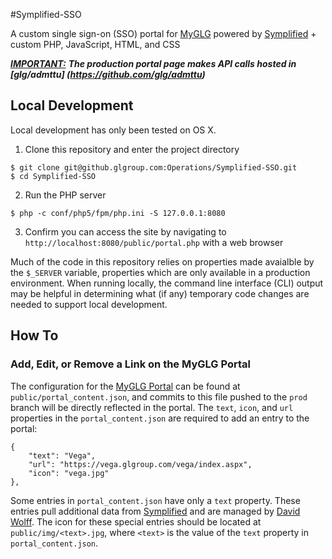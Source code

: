 #Symplified-SSO

A custom single sign-on (SSO) portal for [MyGLG](https://customsso.glgroup.com/public/portal.php) powered by [Symplified](http://www.symplified.com/features/single-sign-on/) + custom PHP, JavaScript, HTML, and CSS


<i><b><u>IMPORTANT:</i></b></u> ***The production portal page makes API calls hosted in [glg/admttu] (https://github.com/glg/admttu)***


## Local Development

Local development has only been tested on OS X.

1.  Clone this repository and enter the project directory

  ```
  $ git clone git@github.glgroup.com:Operations/Symplified-SSO.git
  $ cd Symplified-SSO
  ```

2.  Run the PHP server

  ```
  $ php -c conf/php5/fpm/php.ini -S 127.0.0.1:8080
  ```

3.  Confirm you can access the site by navigating to `http://localhost:8080/public/portal.php` with a web browser

Much of the code in this repository relies on properties made avaialble by the `$_SERVER` variable, properties which are only available in a production environment.  When running locally, the command line interface (CLI) output may be helpful in determining what (if any) temporary code changes are needed to support local development.


## How To

### Add, Edit, or Remove a Link on the MyGLG Portal

The configuration for the [MyGLG Portal](https://customsso.glgroup.com/public/portal.php) can be found at `public/portal_content.json`, and commits to this file pushed to the `prod` branch will be directly reflected in the portal.  The `text`, `icon`, and `url` properties in the `portal_content.json` are required to add an entry to the portal:

```
{
    "text": "Vega",
    "url": "https://vega.glgroup.com/vega/index.aspx",
    "icon": "vega.jpg"
},
```

Some entries in `portal_content.json` have only a `text` property.  These entries pull additional data from [Symplified](http://www.symplified.com/features/single-sign-on/) and are managed by [David Wolff](mailto:DWolff@glgroup.com).  The icon for these special entries should be located at `public/img/<text>.jpg`, where `<text>` is the value of the `text` property in `portal_content.json`.
